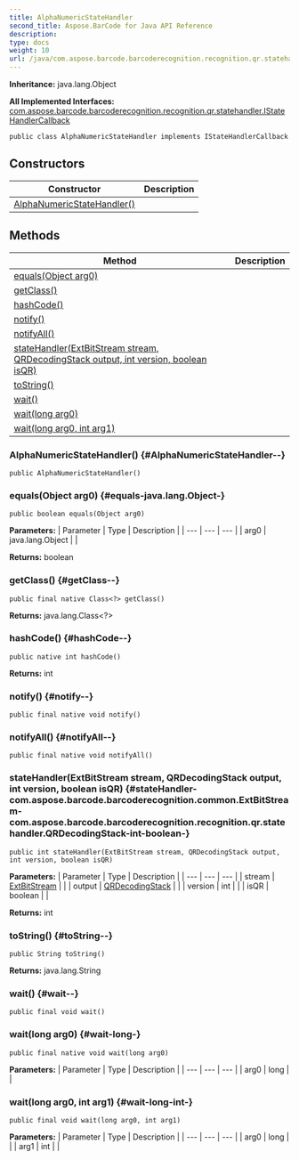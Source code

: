 ```yaml
---
title: AlphaNumericStateHandler
second_title: Aspose.BarCode for Java API Reference
description: 
type: docs
weight: 10
url: /java/com.aspose.barcode.barcoderecognition.recognition.qr.statehandler/alphanumericstatehandler/
---
```

**Inheritance:**
java.lang.Object

**All Implemented Interfaces:**
[com.aspose.barcode.barcoderecognition.recognition.qr.statehandler.IStateHandlerCallback](../../com.aspose.barcode.barcoderecognition.recognition.qr.statehandler/istatehandlercallback)
```
public class AlphaNumericStateHandler implements IStateHandlerCallback
```
## Constructors

| Constructor | Description |
| --- | --- |
| [AlphaNumericStateHandler()](#AlphaNumericStateHandler--) |  |
## Methods

| Method | Description |
| --- | --- |
| [equals(Object arg0)](#equals-java.lang.Object-) |  |
| [getClass()](#getClass--) |  |
| [hashCode()](#hashCode--) |  |
| [notify()](#notify--) |  |
| [notifyAll()](#notifyAll--) |  |
| [stateHandler(ExtBitStream stream, QRDecodingStack output, int version, boolean isQR)](#stateHandler-com.aspose.barcode.barcoderecognition.common.ExtBitStream-com.aspose.barcode.barcoderecognition.recognition.qr.statehandler.QRDecodingStack-int-boolean-) |  |
| [toString()](#toString--) |  |
| [wait()](#wait--) |  |
| [wait(long arg0)](#wait-long-) |  |
| [wait(long arg0, int arg1)](#wait-long-int-) |  |
### AlphaNumericStateHandler() {#AlphaNumericStateHandler--}
```
public AlphaNumericStateHandler()
```


### equals(Object arg0) {#equals-java.lang.Object-}
```
public boolean equals(Object arg0)
```




**Parameters:**
| Parameter | Type | Description |
| --- | --- | --- |
| arg0 | java.lang.Object |  |

**Returns:**
boolean
### getClass() {#getClass--}
```
public final native Class<?> getClass()
```




**Returns:**
java.lang.Class<?>
### hashCode() {#hashCode--}
```
public native int hashCode()
```




**Returns:**
int
### notify() {#notify--}
```
public final native void notify()
```




### notifyAll() {#notifyAll--}
```
public final native void notifyAll()
```




### stateHandler(ExtBitStream stream, QRDecodingStack output, int version, boolean isQR) {#stateHandler-com.aspose.barcode.barcoderecognition.common.ExtBitStream-com.aspose.barcode.barcoderecognition.recognition.qr.statehandler.QRDecodingStack-int-boolean-}
```
public int stateHandler(ExtBitStream stream, QRDecodingStack output, int version, boolean isQR)
```




**Parameters:**
| Parameter | Type | Description |
| --- | --- | --- |
| stream | [ExtBitStream](../../com.aspose.barcode.barcoderecognition.common/extbitstream) |  |
| output | [QRDecodingStack](../../com.aspose.barcode.barcoderecognition.recognition.qr.statehandler/qrdecodingstack) |  |
| version | int |  |
| isQR | boolean |  |

**Returns:**
int
### toString() {#toString--}
```
public String toString()
```




**Returns:**
java.lang.String
### wait() {#wait--}
```
public final void wait()
```




### wait(long arg0) {#wait-long-}
```
public final native void wait(long arg0)
```




**Parameters:**
| Parameter | Type | Description |
| --- | --- | --- |
| arg0 | long |  |

### wait(long arg0, int arg1) {#wait-long-int-}
```
public final void wait(long arg0, int arg1)
```




**Parameters:**
| Parameter | Type | Description |
| --- | --- | --- |
| arg0 | long |  |
| arg1 | int |  |

